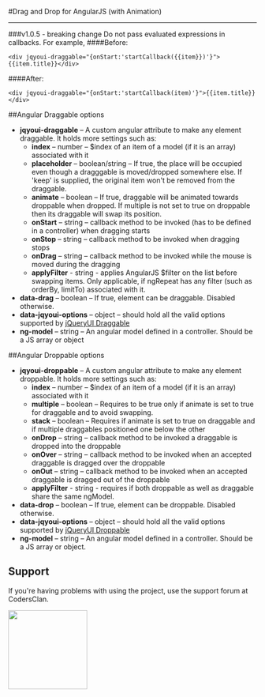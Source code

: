 #Drag and Drop for AngularJS (with Animation)

---

###v1.0.5 - breaking change
Do not pass evaluated expressions in callbacks. For example, 
####Before:
```
<div jqyoui-draggable="{onStart:'startCallback({{item}})'}">{{item.title}}</div>
```
####After:
```
<div jqyoui-draggable="{onStart:'startCallback(item)'}">{{item.title}}</div>
```

##Angular Draggable options
* **jqyoui-draggable** – A custom angular attribute to make any element draggable. It holds more settings such as:
    * **index** – number – $index of an item of a model (if it is an array) associated with it
    * **placeholder** – boolean/string – If true, the place will be occupied even though a dragggable is moved/dropped somewhere else. If 'keep' is supplied, the original item won't be removed from the draggable.
    * **animate** – boolean – If true, draggable will be animated towards droppable when dropped. If multiple is not set to true on droppable then its draggable will swap its position.
    * **onStart** – string – callback method to be invoked (has to be defined in a controller) when dragging starts
    * **onStop** – string – callback method to be invoked when dragging stops
    * **onDrag** – string – callback method to be invoked while the mouse is moved during the dragging
    * **applyFilter** - string - applies AngularJS $filter on the list before swapping items. Only applicable, if ngRepeat has any filter (such as orderBy, limitTo) associated with it.
* **data-drag** – boolean – If true, element can be draggable. Disabled otherwise.
* **data-jqyoui-options** – object – should hold all the valid options supported by [jQueryUI Draggable](http://api.jqueryui.com/draggable)
* **ng-model** – string – An angular model defined in a controller. Should be a JS array or object

##Angular Droppable options
* **jqyoui-droppable** – A custom angular attribute to make any element droppable. It holds more settings such as:
    * **index** – number – $index of an item of a model (if it is an array) associated with it
    * **multiple** – boolean – Requires to be true only if animate is set to true for draggable and to avoid swapping.
    * **stack** – boolean – Requires if animate is set to true on draggable and if multiple draggables positioned one below the other
    * **onDrop** – string – callback method to be invoked a draggable is dropped into the droppable
    * **onOver** – string – callback method to be invoked when an accepted draggable is dragged over the droppable
    * **onOut** – string – callback method to be invoked when an accepted draggable is dragged out of the droppable
    * **applyFilter** - string - requires if both droppable as well as draggable share the same ngModel.
* **data-drop** – boolean – If true, element can be droppable. Disabled otherwise.
* **data-jqyoui-options** – object – should hold all the valid options supported by [jQueryUI Droppable](http://api.jqueryui.com/droppable)
* **ng-model** – string – An angular model defined in a controller. Should be a JS array or object.

## Support
If you're having problems with using the project, use the support forum at CodersClan.

<a href="http://codersclan.net/forum/index.php?repo_id=17"><img src="http://www.codersclan.net/graphics/getSupport_blue_big.png" width="160"></a>
